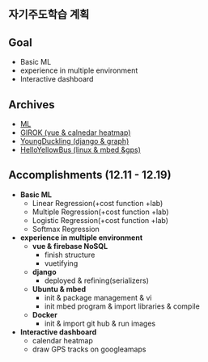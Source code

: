 ## 자기주도학습 계획

## Goal

- Basic ML
- experience in multiple environment
- Interactive dashboard

## Archives

- [ML](https://www.notion.so/ming822/a6698ec6d6774d1bb5b3dac162f64fbb?v=2e593dfcfbd243b4a01823dbeec927ae)
- [GIROK (vue & calnedar heatmap)](https://github.com/Oizys18/girok)
- [YoungDuckling (django & graph)](https://github.com/YoungDucklings)
- [HelloYellowBus (linux & mbed &gps)](https://www.notion.so/ming822/Hello-Yellow-Bus-9f0fd03331584beb9abec2aac8504831)

## Accomplishments (12.11 - 12.19)

- **Basic ML**
  - Linear Regression(+cost function +lab)
  - Multiple Regression(+cost function +lab)
  - Logistic Regression(+cost function +lab)
  - Softmax Regression
- **experience in multiple environment**
  - **vue & firebase NoSQL**
    - finish structure
    - vuetifying
  - **django**
    - deployed & refining(serializers)
  - **Ubuntu & mbed**
    - init & package management & vi
    - init mbed program & import libraries & compile
  - **Docker**
    - init & import git hub & run images
- **Interactive dashboard**
  - calendar heatmap
  - draw GPS tracks on googleamaps

